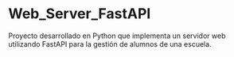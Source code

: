 # Web_Server_FastAPI
Proyecto desarrollado en Python que implementa un servidor web utilizando FastAPI para la gestión de alumnos de una escuela.
